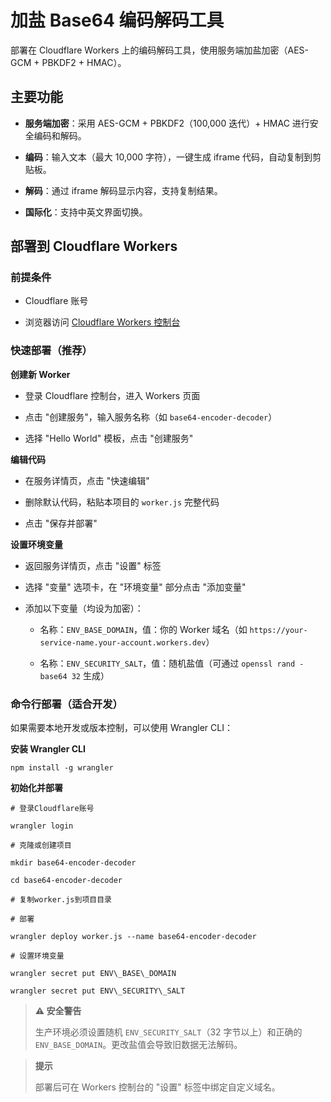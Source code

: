 # 加盐 Base64 编码解码工具

部署在 Cloudflare Workers 上的编码解码工具，使用服务端加盐加密（AES-GCM + PBKDF2 + HMAC）。

## 主要功能



*   **服务端加密**：采用 AES-GCM + PBKDF2（100,000 迭代）+ HMAC 进行安全编码和解码。

*   **编码**：输入文本（最大 10,000 字符），一键生成 iframe 代码，自动复制到剪贴板。

*   **解码**：通过 iframe 解码显示内容，支持复制结果。

*   **国际化**：支持中英文界面切换。

## 部署到 Cloudflare Workers

### 前提条件



*   Cloudflare 账号

*   浏览器访问 [Cloudflare Workers 控制台](https://dash.cloudflare.com/?to=/:account/workers)

### 快速部署（推荐）



**创建新 Worker**

*   登录 Cloudflare 控制台，进入 Workers 页面

*   点击 "创建服务"，输入服务名称（如 `base64-encoder-decoder`）

*   选择 "Hello World" 模板，点击 "创建服务"

**编辑代码**

*   在服务详情页，点击 "快速编辑"

*   删除默认代码，粘贴本项目的 `worker.js` 完整代码

*   点击 "保存并部署"

**设置环境变量**

*   返回服务详情页，点击 "设置" 标签

*   选择 "变量" 选项卡，在 "环境变量" 部分点击 "添加变量"

*   添加以下变量（均设为加密）：


    *   名称：`ENV_BASE_DOMAIN`，值：你的 Worker 域名（如 `https://your-service-name.your-account.workers.dev`）

    *   名称：`ENV_SECURITY_SALT`，值：随机盐值（可通过 `openssl rand -base64 32` 生成）

### 命令行部署（适合开发）

如果需要本地开发或版本控制，可以使用 Wrangler CLI：



**安装 Wrangler CLI**



```
npm install -g wrangler
```



**初始化并部署**



```
# 登录Cloudflare账号

wrangler login

# 克隆或创建项目

mkdir base64-encoder-decoder

cd base64-encoder-decoder

# 复制worker.js到项目目录

# 部署

wrangler deploy worker.js --name base64-encoder-decoder

# 设置环境变量

wrangler secret put ENV\_BASE\_DOMAIN

wrangler secret put ENV\_SECURITY\_SALT
```

> **⚠️ 安全警告**
>
> 生产环境必须设置随机 `ENV_SECURITY_SALT`（32 字节以上）和正确的`ENV_BASE_DOMAIN`。更改盐值会导致旧数据无法解码。

> **提示**
>
> 部署后可在 Workers 控制台的 "设置" 标签中绑定自定义域名。
